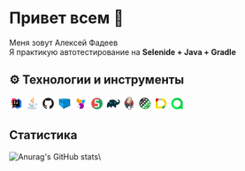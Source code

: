 # Привет всем 👋
Меня зовут Алексей Фадеев</br> 
Я практикую автотестирование на <b>Selenide + Java + Gradle</b> </br>

## :gear: Технологии и инструменты
<a><img width="5%" title="IntelliJ IDEA" src="icon/logo/Idea.svg"></a>
<img width="5%" title="Java" src="icon/logo/Java.svg">
<img width="5%" title="GitHub" src="icon/logo/GitHub.svg">
<img width="5%" title="Selenoid" src="icon/logo/Selenoid.svg">
<img width="5%" title="Selenide" src="icon/logo/Selenide.svg">
<img width="5%" title="Junit5" src="icon/logo/Junit5.svg">
<img width="5%" title="Gradle" src="icon/logo/Gradle.svg">
<img width="5%" title="Jenkins" src="icon/logo/Jenkins.svg">
<img width="5%" title="RestAssured" src="icon/logo/RestAssured.svg">
<img width="5%" title="Allure Report" src="icon/logo/Allure.svg">
<img width="5%" title="Allure TestOps" src="icon/logo/Allure_TO.svg">


## Статистика
![Anurag's GitHub stats](https://github-readme-stats.vercel.app/api?username=Javalexs&show_icons=true&theme=onedark)\

